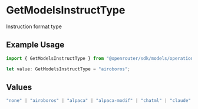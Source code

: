 # GetModelsInstructType

Instruction format type

## Example Usage

```typescript
import { GetModelsInstructType } from "@openrouter/sdk/models/operations";

let value: GetModelsInstructType = "airoboros";
```

## Values

```typescript
"none" | "airoboros" | "alpaca" | "alpaca-modif" | "chatml" | "claude" | "code-llama" | "gemma" | "llama2" | "llama3" | "mistral" | "nemotron" | "neural" | "openchat" | "phi3" | "rwkv" | "vicuna" | "zephyr" | "deepseek-r1" | "deepseek-v3.1" | "qwq" | "qwen3"
```